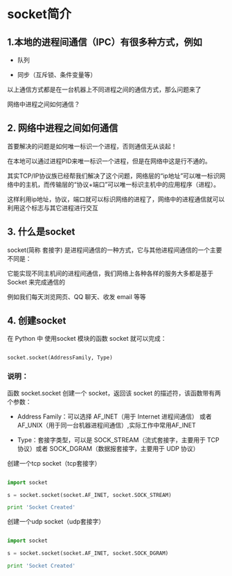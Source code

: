 # socket简介

## 1.本地的进程间通信（IPC）有很多种方式，例如

- 队列

- 同步（互斥锁、条件变量等）

以上通信方式都是在一台机器上不同进程之间的通信方式，那么问题来了

网络中进程之间如何通信？

## 2. 网络中进程之间如何通信

首要解决的问题是如何唯一标识一个进程，否则通信无从谈起！

在本地可以通过进程PID来唯一标识一个进程，但是在网络中这是行不通的。

其实TCP/IP协议族已经帮我们解决了这个问题，网络层的“ip地址”可以唯一标识网络中的主机，而传输层的“协议+端口”可以唯一标识主机中的应用程序（进程）。

这样利用ip地址，协议，端口就可以标识网络的进程了，网络中的进程通信就可以利用这个标志与其它进程进行交互

## 3. 什么是socket

socket(简称 套接字) 是进程间通信的一种方式，它与其他进程间通信的一个主要不同是：

它能实现不同主机间的进程间通信，我们网络上各种各样的服务大多都是基于 Socket 来完成通信的

例如我们每天浏览网页、QQ 聊天、收发 email 等等

## 4. 创建socket

在 Python 中 使用socket 模块的函数 socket 就可以完成：

```

socket.socket(AddressFamily, Type)

```

### 说明：

函数 socket.socket 创建一个 socket，返回该 socket 的描述符，该函数带有两个参数：

- Address Family：可以选择 AF_INET（用于 Internet 进程间通信） 或者 AF_UNIX（用于同一台机器进程间通信）,实际工作中常用AF_INET

- Type：套接字类型，可以是 SOCK_STREAM（流式套接字，主要用于 TCP 协议）或者 SOCK_DGRAM（数据报套接字，主要用于 UDP 协议）

创建一个tcp socket（tcp套接字）

```python

import socket

s = socket.socket(socket.AF_INET, socket.SOCK_STREAM)

print 'Socket Created'

```

创建一个udp socket（udp套接字）

```python

import socket

s = socket.socket(socket.AF_INET, socket.SOCK_DGRAM)

print 'Socket Created'

```